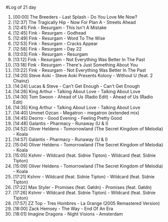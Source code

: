 #Log of 21 day

1. [00:00] The Breeders - Last Splash - Do You Love Me Now?
1. [12:37] The Tragically Hip - Now For Plan A - Streets Ahead
1. [12:41] Fink - Resurgam - This Isn't A Mistake
1. [12:45] Fink - Resurgam - Godhead
1. [12:49] Fink - Resurgam - Word To The Wise
1. [12:53] Fink - Resurgam - Cracks Appear
1. [12:58] Fink - Resurgam - Day 22
1. [13:03] Fink - Resurgam - Resurgam
1. [13:12] Fink - Resurgam - Not Everything Was Better In The Past
1. [13:18] Fink - Resurgam - There's Just Something About You
1. [13:22] Fink - Resurgam - Not Everything Was Better In The Past
1. [14:20] Steve Aoki - Steve Aoki Presents Kolony - Without U (feat. 2 Chainz)
1. [14:24] Lucas & Steve - Can't Get Enough - Can't Get Enough
1. [14:26] King Arthur - Talking About Love - Talking About Love
1. [14:30] Tom Swoon - Ahead of Us (Radio Edit) - Ahead of Us (Radio Edit)
1. [14:35] King Arthur - Talking About Love - Talking About Love
1. [14:40] Ummet Ozcan - Megatron - megatron (extended mix)
1. [14:45] Deorro - Good Evening - Feeling Pretty Good
1. [14:48] Galantis - Pharmacy - Runaway (U & I)
1. [14:52] Oliver Heldens - Tomorrowland (The Secret Kingdom of Melodia) - Koala
1. [14:57] Galantis - Pharmacy - Runaway (U & I)
1. [15:04] Oliver Heldens - Tomorrowland (The Secret Kingdom of Melodia) - Koala
1. [15:05] Kshmr - Wildcard (feat. Sidnie Tipton) - Wildcard (feat. Sidnie Tipton)
1. [15:09] Oliver Heldens - Tomorrowland (The Secret Kingdom of Melodia) - Koala
1. [17:21] Kshmr - Wildcard (feat. Sidnie Tipton) - Wildcard (feat. Sidnie Tipton)
1. [17:22] Max Styler - Promises (feat. Gøldn) - Promises (feat. Gøldn)
1. [17:26] Kshmr - Wildcard (feat. Sidnie Tipton) - Wildcard (feat. Sidnie Tipton)
1. [17:57] ZZ Top - Tres Hombres - La Grange (2005 Remastered Version)
1. [18:00] Zack Hemsey - The Way - End Of An Era
1. [18:01] Imagine Dragons - Night Visions - Amsterdam
